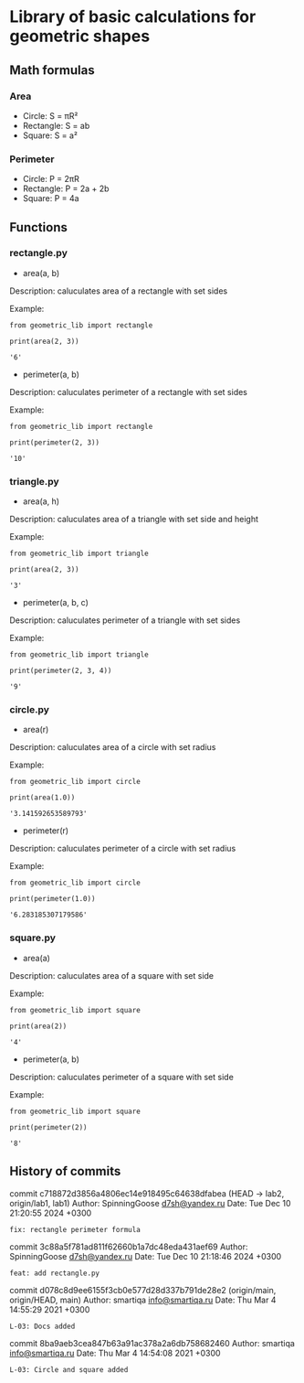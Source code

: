 # Library of basic calculations for geometric shapes

## Math formulas

### Area
- Circle: S = πR²
- Rectangle: S = ab
- Square: S = a²

### Perimeter
- Circle: P = 2πR
- Rectangle: P = 2a + 2b
- Square: P = 4a

## Functions

### rectangle.py

- area(a, b)

Description: caluculates area of a rectangle with set sides

Example:
```
from geometric_lib import rectangle

print(area(2, 3))

'6'
```

- perimeter(a, b)

Description: caluculates perimeter of a rectangle with set sides

Example:
```
from geometric_lib import rectangle

print(perimeter(2, 3))

'10'
```

### triangle.py

- area(a, h)

Description: caluculates area of a triangle with set side and height

Example:
```
from geometric_lib import triangle

print(area(2, 3))

'3'
```

- perimeter(a, b, c)

Description: caluculates perimeter of a triangle with set sides

Example:
```
from geometric_lib import triangle

print(perimeter(2, 3, 4))

'9'
```

### circle.py

- area(r)

Description: caluculates area of a circle with set radius

Example:
```
from geometric_lib import circle

print(area(1.0))

'3.141592653589793'
```

- perimeter(r)

Description: caluculates perimeter of a circle with set radius

Example:
```
from geometric_lib import circle

print(perimeter(1.0))

'6.283185307179586'
```

### square.py

- area(a)

Description: caluculates area of a square with set side

Example:
```
from geometric_lib import square

print(area(2))

'4'
```

- perimeter(a, b)

Description: caluculates perimeter of a square with set side

Example:
```
from geometric_lib import square

print(perimeter(2))

'8'
```

## History of commits

commit c718872d3856a4806ec14e918495c64638dfabea (HEAD -> lab2, origin/lab1, lab1)
Author: SpinningGoose <d7sh@yandex.ru>
Date:   Tue Dec 10 21:20:55 2024 +0300

    fix: rectangle perimeter formula

commit 3c88a5f781ad811f62660b1a7dc48eda431aef69
Author: SpinningGoose <d7sh@yandex.ru>
Date:   Tue Dec 10 21:18:46 2024 +0300

    feat: add rectangle.py

commit d078c8d9ee6155f3cb0e577d28d337b791de28e2 (origin/main, origin/HEAD, main)
Author: smartiqa <info@smartiqa.ru>
Date:   Thu Mar 4 14:55:29 2021 +0300

    L-03: Docs added

commit 8ba9aeb3cea847b63a91ac378a2a6db758682460
Author: smartiqa <info@smartiqa.ru>
Date:   Thu Mar 4 14:54:08 2021 +0300

    L-03: Circle and square added
